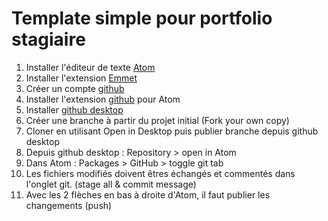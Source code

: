 # Template simple pour portfolio stagiaire

1. Installer l'éditeur de texte [Atom](https://atom.io/)
2. Installer l'extension [Emmet](https://atom.io/packages/emmet)
3. Créer un compte [github](https://github.com/)
4. Installer l'extension [github](https://atom.io/packages/github) pour Atom
5. Installer [github desktop](https://desktop.github.com/)
6. Créer une branche à partir du projet initial (Fork your own copy)
7. Cloner en utilisant Open in Desktop puis publier branche depuis github desktop
8. Depuis github desktop : Repository > open in Atom
9. Dans Atom : Packages > GitHub > toggle git tab
10. Les fichiers modifiés doivent êtres échangés et commentés dans l'onglet git. (stage all & commit message)
11. Avec les 2 flèches en bas à droite d'Atom, il faut publier les changements (push)
